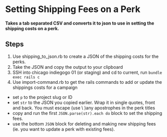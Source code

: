 # Setting Shipping Fees on a Perk
**Takes a tab separated CSV and converts it to json to use in setting the shipping costs on a perk.**


## Steps
1. Use shipping_to_json.rb to create a JSON of the shipping costs for the perks.
2. Take the JSON and copy the output to your clipboard
3. SSH into chicago indiegogo 01 (or staging) and cd to current, run `bundle exec rails c`
4. Use import-command.rb to get the rails commands to add or update the shippings costs for a campaign
  - set `p` to the project slug or ID
  - set `str` to the JSON you copied earlier.  Wrap it in single quotes, front and back. You must escape (use \ )any apostrophes in the perk titles
  - copy and run the first `JSON.parse(str).each do` block to set the shipping fees.
  - use the bottom `JSON` block for deleting and making new shipping fees (ie. you want to update a perk with existing fees). 
